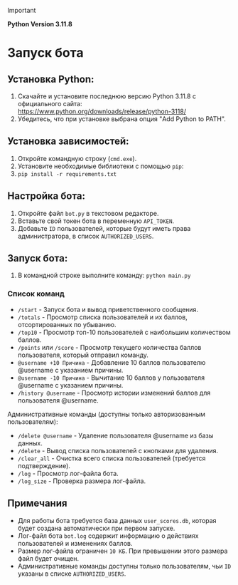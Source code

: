 > [!IMPORTANT]
> **Python Version 3.11.8**

# Запуск бота
## Установка Python:
1. Скачайте и установите последнюю версию Python 3.11.8 с официального сайта: https://www.python.org/downloads/release/python-3118/
2. Убедитесь, что при установке выбрана опция "Add Python to PATH".
## Установка зависимостей:
1. Откройте командную строку (`cmd.exe`).
2. Установите необходимые библиотеки с помощью `pip`:
3.  ``` pip install -r requirements.txt ```
## Настройка бота:
1. Откройте файл `bot.py` в текстовом редакторе.
2. Вставьте свой токен бота в переменную `API_TOKEN`.
3. Добавьте `ID` пользователей, которые будут иметь права администратора, в список `AUTHORIZED_USERS`.
## Запуск бота:
1. В командной строке выполните команду:  ```python main.py```

### Список команд
* `/start` - Запуск бота и вывод приветственного сообщения.
* `/totals` - Просмотр списка пользователей и их баллов, отсортированных по убыванию.
* `/top10` - Просмотр топ-10 пользователей с наибольшим количеством баллов.
* `/points` или `/score` - Просмотр текущего количества баллов пользователя, который отправил команду.
* `@username +10 Причина` - Добавление 10 баллов пользователю @username с указанием причины.
* `@username -10 Причина` - Вычитание 10 баллов у пользователя @username с указанием причины.
* `/history @username` - Просмотр истории изменений баллов для пользователя @username.

Административные команды (доступны только авторизованным пользователям):
* `/delete @username` - Удаление пользователя @username из базы данных.
* `/delete` - Вывод списка пользователей с кнопками для удаления.
* `/clear_all` - Очистка всего списка пользователей (требуется подтверждение).
* `/log` - Просмотр лог-файла бота.
* `/log_size` - Проверка размера лог-файла.

## Примечания
- Для работы бота требуется база данных `user_scores.db`, которая будет создана автоматически при первом запуске.
- Лог-файл бота `bot.log` содержит информацию о действиях пользователей и изменениях баллов.
- Размер лог-файла ограничен `10 КБ`. При превышении этого размера файл будет очищен.
- Административные команды доступны только пользователям, чьи `ID` указаны в списке `AUTHORIZED_USERS`.